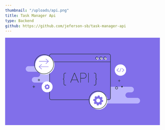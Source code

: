 ```yaml
---
thumbnail: "/uploads/api.png"
title: Task Manager Api
type: Backend
github: https://github.com/jeferson-sb/task-manager-api
---
```


![](/uploads/api.png)
